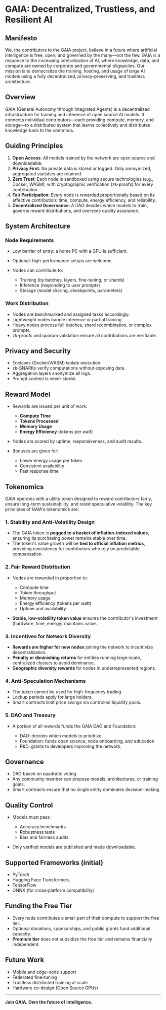 # GAIA: Decentralized, Trustless, and Resilient AI

## Manifesto

We, the contributors to the GAIA project, believe in a future where artificial intelligence is free, open, and governed by the many—not the few. GAIA is a response to the increasing centralization of AI, where knowledge, data, and compute are owned by corporate and governmental oligopolies. Our mission is to democratize the training, hosting, and usage of large AI models using a fully decentralized, privacy-preserving, and trustless architecture.

## Overview

GAIA (General Autonomy through Integrated Agents) is a decentralized infrastructure for training and inference of open source AI models. It connects individual contributors—each providing compute, memory, and storage—to a distributed system that learns collectively and distributes knowledge back to the commons.

## Guiding Principles

1. **Open Access**: All models trained by the network are open source and downloadable.
2. **Privacy First**: No private data is stored or logged. Only anonymized, aggregated statistics are retained.
3. **Zero Trust**: Each node is sandboxed using secure technologies (e.g., Docker, WASM), with cryptographic verification (zk-proofs) for every contribution.
4. **Fair Participation**: Every node is rewarded proportionally based on its effective contribution: time, compute, energy efficiency, and reliability.
5. **Decentralized Governance**: A DAO decides which models to train, governs reward distributions, and oversees quality assurance.

## System Architecture

### Node Requirements

* Low barrier of entry: a home PC with a GPU is sufficient.
* Optional: high-performance setups are welcome.
* Nodes can contribute to:

  * Training (by batches, layers, fine-tuning, or shards)
  * Inference (responding to user prompts)
  * Storage (model sharing, checkpoints, parameters)

### Work Distribution

* Nodes are benchmarked and assigned tasks accordingly.
* Lightweight nodes handle inference or partial training.
* Heavy nodes process full batches, shard recombination, or complex prompts.
* zk-proofs and quorum validation ensure all contributions are verifiable.

## Privacy and Security

* Enclaves (Docker/WASM) isolate execution.
* zk-SNARKs verify computations without exposing data.
* Aggregation layers anonymize all logs.
* Prompt content is never stored.

## Reward Model

* Rewards are issued per unit of work:

  * **Compute Time**
  * **Tokens Processed**
  * **Memory Usage**
  * **Energy Efficiency** (tokens per watt)
* Nodes are scored by uptime, responsiveness, and audit results.
* Bonuses are given for:

  * Lower energy usage per token
  * Consistent availability
  * Fast response time

## Tokenomics

GAIA operates with a utility token designed to reward contributors fairly, ensure long-term sustainability, and resist speculative volatility. The key principles of GAIA's tokenomics are:

### 1. Stability and Anti-Volatility Design

* The GAIA token is **pegged to a basket of inflation-indexed values**, ensuring its purchasing power remains stable over time.
* The token's value growth will be **tied to official inflation metrics**, providing consistency for contributors who rely on predictable compensation.

### 2. Fair Reward Distribution

* Nodes are rewarded in proportion to:

  * Compute time
  * Token throughput
  * Memory usage
  * Energy efficiency (tokens per watt)
  * Uptime and availability
* **Stable, low-volatility token value** ensures the contributor's investment (hardware, time, energy) maintains value.

### 3. Incentives for Network Diversity

* **Rewards are higher for new nodes** joining the network to incentivize decentralization.
* **Penalty or diminishing returns** for entities running large-scale, centralized clusters to avoid dominance.
* **Geographic diversity rewards** for nodes in underrepresented regions.

### 4. Anti-Speculation Mechanisms

* The token cannot be used for high-frequency trading.
* Lockup periods apply for large holders.
* Smart contracts limit price swings via controlled liquidity pools.

### 5. DAO and Treasury

* A portion of all rewards funds the GAIA DAO and Foundation:

  * DAO: decides which models to prioritize.
  * Foundation: funds open science, node onboarding, and education.
  * R\&D: grants to developers improving the network.

## Governance

* DAO based on quadratic voting.
* Any community member can propose models, architectures, or training goals.
* Smart contracts ensure that no single entity dominates decision-making.

## Quality Control

* Models must pass:

  * Accuracy benchmarks
  * Robustness tests
  * Bias and fairness audits
* Only verified models are published and made downloadable.

## Supported Frameworks (initial)

* PyTorch
* Hugging Face Transformers
* TensorFlow
* ONNX (for cross-platform compatibility)

## Funding the Free Tier

* Every node contributes a small part of their compute to support the free tier.
* Optional donations, sponsorships, and public grants fund additional capacity.
* **Premium tier** does not subsidize the free tier and remains financially independent.

## Future Work

* Mobile and edge-node support
* Federated fine-tuning
* Trustless distributed training at scale
* Hardware co-design (Open Source GPUs)

---

**Join GAIA. Own the future of intelligence.**
